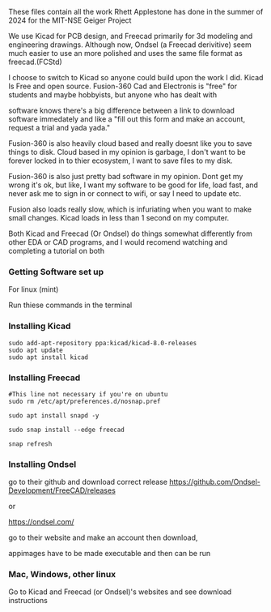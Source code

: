 These files contain all the work Rhett Applestone has done in the summer of 2024 for the MIT-NSE Geiger Project

We use Kicad for PCB design, and Freecad primarily for 3d modeling and engineering drawings. Although now, Ondsel (a Freecad derivitive)
seem much easier to use an more polished and uses the same file format as freecad.(FCStd) 


I choose to switch to Kicad so anyone could build upon the work I did. Kicad Is Free and open source. Fusion-360 Cad and Electronis is "free" for students and maybe hobbyists, but anyone who has dealt with

software knows there's a big difference between a link to download software immedately and like a "fill out this form and make an account, request a trial and yada yada."

Fusion-360 is also heavily cloud based and really doesnt like you to save things to disk. Cloud based in my opinion is garbage, I don't want to be forever locked in to thier ecosystem, I want to save files to my disk.

Fusion-360 is also just pretty bad software in my opinion. Dont get my wrong it's ok, but like, I want my software to be good for life, load fast, and never ask me to sign in or connect to wifi, or say I need to update etc.

Fusion also loads really slow, which is infuriating when you want to make small changes. Kicad loads in less than 1 second on my computer. 

Both Kicad and Freecad (Or Ondsel) do things somewhat differently from other EDA or CAD programs, and I would recomend watching and completing a tutorial on both



### Getting Software set up

For linux (mint)

Run thiese commands in the terminal

### Installing Kicad

```
sudo add-apt-repository ppa:kicad/kicad-8.0-releases
sudo apt update
sudo apt install kicad
```

### Installing Freecad

```
#This line not necessary if you're on ubuntu
sudo rm /etc/apt/preferences.d/nosnap.pref

sudo apt install snapd -y

sudo snap install --edge freecad

snap refresh
```

### Installing Ondsel		

go to their github and download correct release https://github.com/Ondsel-Development/FreeCAD/releases

or

https://ondsel.com/

go to their website and make an account then download, 

appimages have to be made executable and then can be run

### Mac, Windows, other linux

Go to Kicad and Freecad (or Ondsel)'s websites and see download instructions
